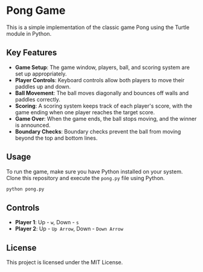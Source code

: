 # Pong Game

This is a simple implementation of the classic game Pong using the Turtle module in Python.

## Key Features

- **Game Setup**: The game window, players, ball, and scoring system are set up appropriately.
- **Player Controls**: Keyboard controls allow both players to move their paddles up and down.
- **Ball Movement**: The ball moves diagonally and bounces off walls and paddles correctly.
- **Scoring**: A scoring system keeps track of each player's score, with the game ending when one player reaches the target score.
- **Game Over**: When the game ends, the ball stops moving, and the winner is announced.
- **Boundary Checks**: Boundary checks prevent the ball from moving beyond the top and bottom lines.

## Usage

To run the game, make sure you have Python installed on your system. Clone this repository and execute the `pong.py` file using Python.

```bash
python pong.py
```

## Controls
- **Player 1**: Up - `w`, Down - `s`
- **Player 2**: Up - `Up Arrow`, Down - `Down Arrow`

## License
This project is licensed under the MIT License.
